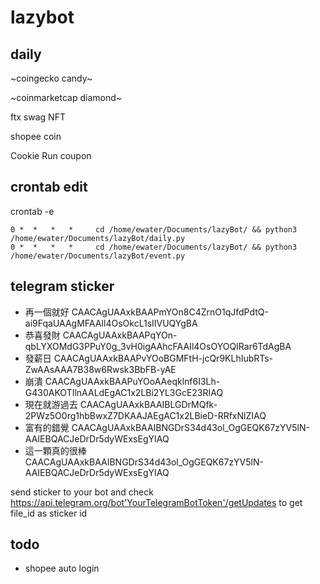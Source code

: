 # lazybot

## daily
~coingecko candy~

~coinmarketcap diamond~

ftx swag NFT

shopee coin

Cookie Run coupon

## crontab edit
crontab -e

```
0 *  *   *   *     cd /home/ewater/Documents/lazyBot/ && python3 /home/ewater/Documents/lazyBot/daily.py
0 *  *   *   *     cd /home/ewater/Documents/lazyBot/ && python3 /home/ewater/Documents/lazyBot/event.py
```

## telegram sticker

* 再一個就好 CAACAgUAAxkBAAPmYOn8C4ZrnO1qJfdPdtQ-ai9FqaUAAgMFAAIl4OsOkcL1sIIVUQYgBA
* 恭喜發財 CAACAgUAAxkBAAPqYOn-qbLYXOMdG3PPuY0g_3vH0igAAhcFAAIl4OsOYOQIRar6TdAgBA
* 發薪日 CAACAgUAAxkBAAPvYOoBGMFtH-jcQr9KLhIubRTs-ZwAAsAAA7B38w6Rwsk3BbFB-yAE
* 崩潰 CAACAgUAAxkBAAPuYOoAAeqklnf6I3Lh-G430AKOTIlnAALdEgAC1x2LBi2YL3GcE23RIAQ
* 現在就游過去 CAACAgUAAxkBAAIBLGDrMQfk-2PWz5O0rg1hbBwxZ7DKAAJAEgAC1x2LBieD-RRfxNlZIAQ
* 富有的錯覺 CAACAgUAAxkBAAIBNGDrS34d43ol_OgGEQK67zYV5lN-AAIEBQACJeDrDr5dyWExsEgYIAQ
* 這一顆真的很棒 CAACAgUAAxkBAAIBNGDrS34d43ol_OgGEQK67zYV5lN-AAIEBQACJeDrDr5dyWExsEgYIAQ

send sticker to your bot and check https://api.telegram.org/bot'YourTelegramBotToken'/getUpdates to get file_id as sticker id

## todo
* shopee auto login